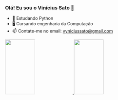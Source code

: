 ### Olá! Eu sou o Vinícius Sato 👋
 
- 🌱 Estudando Python
- 🖥️ Cursando engenharia da Computação
- 📫 Contate-me no email: vyniciussato@gmail.com

<div>
<a href="https://github.com/ViniSato">
<img height="180em" <img width="44%" src="https://github-readme-stats.vercel.app/api/top-langs/?username=ViniSato&layout=compact&langs_count=7&theme=radical"/>
<img height="180em" <img width="44%" src="https://github-readme-stats.vercel.app/api?username=ViniSato&show_icons=true&theme=tokyoknight&include_all_commits=true&count_private=true"/>
</div>
